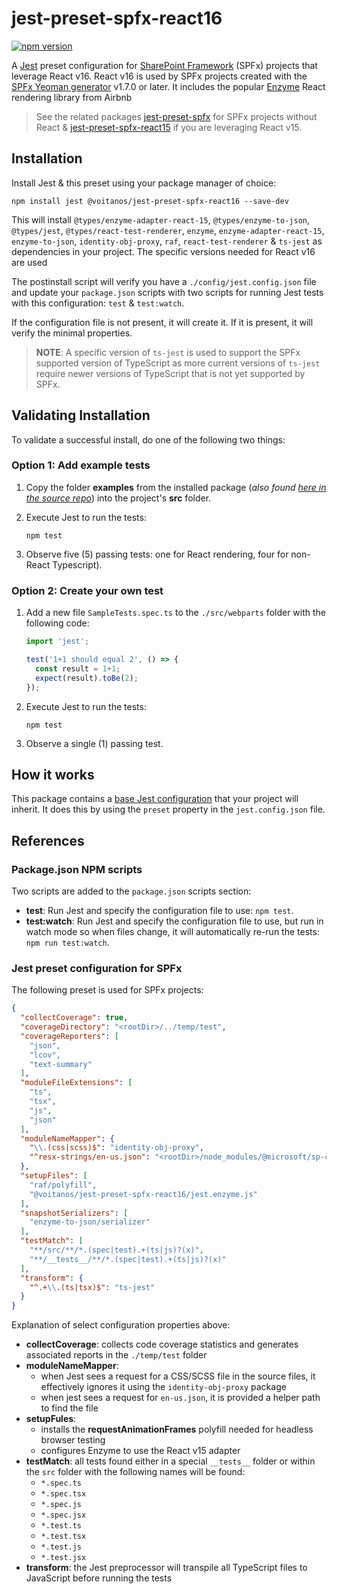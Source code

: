 # jest-preset-spfx-react16

[![npm version](https://badge.fury.io/js/%40voitanos%2Fjest-preset-spfx-react16.png)](https://www.npmjs.com/package/@voitanos/jest-preset-spfx-react16)

A [Jest](http://facebook.github.io/jest) preset configuration for [SharePoint Framework](https://docs.microsoft.com/sharepoint/dev/spfx/sharepoint-framework-overview) (SPFx) projects that leverage React v16. React v16 is used by SPFx projects created with the [SPFx Yeoman generator](https://www.npmjs.com/@microsoft/generator-sharepoint) v1.7.0 or later. It includes the popular [Enzyme](https://airbnb.io/enzyme/) React rendering library from Airbnb

> See the related packages [jest-preset-spfx](https://www.npmjs.com/package/@voitanos/jest-preset-spfx) for SPFx projects without React & [jest-preset-spfx-react15](https://www.npmjs.com/package/@voitanos/jest-preset-spfx-react15) if you are leveraging React v15.

## Installation

Install Jest & this preset using your package manager of choice:

```shell
npm install jest @voitanos/jest-preset-spfx-react16 --save-dev
```

This will install `@types/enzyme-adapter-react-15`, `@types/enzyme-to-json`, `@types/jest`, `@types/react-test-renderer`, `enzyme`, `enzyme-adapter-react-15`, `enzyme-to-json`, `identity-obj-proxy`, `raf`, `react-test-renderer` & `ts-jest`
 as dependencies in your project. The specific versions needed for React v16 are used

The postinstall script will verify you have a `./config/jest.config.json` file and update your `package.json` scripts with two scripts for running Jest tests with this configuration: `test` & `test:watch`.

If the configuration file is not present, it will create it. If it is present, it will verify the minimal properties.

> **NOTE**: A specific version of `ts-jest` is used to support the SPFx supported version of TypeScript as more current versions of `ts-jest` require newer versions of TypeScript that is not yet supported by SPFx.

## Validating Installation

To validate a successful install, do one of the following two things:

### Option 1: Add example tests

1. Copy the folder **examples** from the installed package (*also found [here in the source repo](https://github.com/Voitanos/jest-preset-spfx-react16/tree/master/examples)*) into the project's **src** folder.
1. Execute Jest to run the tests:

    ```shell
    npm test
    ```

1. Observe five (5) passing tests: one for React rendering, four for non-React Typescript).

### Option 2: Create your own test

1. Add a new file `SampleTests.spec.ts` to the `./src/webparts` folder with the following code:

    ```ts
    import 'jest';

    test('1+1 should equal 2', () => {
      const result = 1+1;
      expect(result).toBe(2);
    });
    ```

1. Execute Jest to run the tests:

    ```shell
    npm test
    ```

1. Observe a single (1) passing test.

## How it works

This package contains a [base Jest configuration](https://github.com/Voitanos/jest-preset-spfx-react16/blob/master/jest-preset.json) that your project will inherit. It does this by using the `preset` property in the `jest.config.json` file.

## References

### Package.json NPM scripts

Two scripts are added to the `package.json` scripts section:

- **test**: Run Jest and specify the configuration file to use: `npm test`.
- **test:watch**: Run Jest and specify the configuration file to use, but run in watch mode so when files change, it will automatically re-run the tests: `npm run test:watch`.

### Jest preset configuration for SPFx

The following preset is used for SPFx projects:

```json
{
  "collectCoverage": true,
  "coverageDirectory": "<rootDir>/../temp/test",
  "coverageReporters": [
    "json",
    "lcov",
    "text-summary"
  ],
  "moduleFileExtensions": [
    "ts",
    "tsx",
    "js",
    "json"
  ],
  "moduleNameMapper": {
    "\\.(css|scss)$": "identity-obj-proxy",
    "^resx-strings/en-us.json": "<rootDir>/node_modules/@microsoft/sp-core-library/lib/resx-strings/en-us.json"
  },
  "setupFiles": [
    "raf/polyfill",
    "@voitanos/jest-preset-spfx-react16/jest.enzyme.js"
  ],
  "snapshotSerializers": [
    "enzyme-to-json/serializer"
  ],
  "testMatch": [
    "**/src/**/*.(spec|test).+(ts|js)?(x)",
    "**/__tests__/**/*.(spec|test).+(ts|js)?(x)"
  ],
  "transform": {
    "^.+\\.(ts|tsx)$": "ts-jest"
  }
}
```

Explanation of select configuration properties above:

- **collectCoverage**: collects code coverage statistics and generates associated reports in the `./temp/test` folder
- **moduleNameMapper**:
  - when Jest sees a request for a CSS/SCSS file in the source files, it effectively ignores it using the `identity-obj-proxy` package
  - when jest sees a request for `en-us.json`, it is provided a helper path to find the file
- **setupFules**:
  - installs the **requestAnimationFrames** polyfill needed for headless browser testing
  - configures Enzyme to use the React v15 adapter
- **testMatch**: all tests found either in a special `__tests__` folder or within the `src` folder with the following names will be found:
  - `*.spec.ts`
  - `*.spec.tsx`
  - `*.spec.js`
  - `*.spec.jsx`
  - `*.test.ts`
  - `*.test.tsx`
  - `*.test.js`
  - `*.test.jsx`
- **transform**: the Jest preprocessor will transpile all TypeScript files to JavaScript before running the tests
